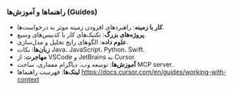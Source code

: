 ### راهنماها و آموزش‌ها (Guides)

- **کار با زمینه**: راهبردهای افزودن زمینه موثر به درخواست‌ها.
- **پروژه‌های بزرگ**: تکنیک‌های کار با کدبیس‌های وسیع.
- **علوم داده**: الگوهای رایج تحلیل و مدل‌سازی.
- **زبان‌ها**: نکات Java، JavaScript، Python، Swift.
- **مهاجرت**: از VSCode و JetBrains به Cursor.
- **آموزش‌ها**: توسعه وب، دیاگرام معماری، ساخت MCP server.
- **لینک‌ها**: فهرست راهنماها https://docs.cursor.com/en/guides/working-with-context
